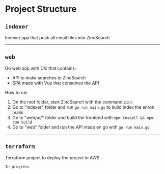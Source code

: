 # Project Structure

## `indexer`

Indexer app that push all email files into ZincSearch

---

## `web`

Go web app with Chi that contains:

- API to make searches to ZincSearch
- SPA made with Vue that consumes the API

How to run

1. On the root folder, start ZincSearch with the command `zinc`
1. Go to "indexer" folder and run `go run main.go` to build index the enron mails
1. Go to "web/ui/" folder and build the frontend with `npm install && npm run build`
1. Go to "web" folder and run the API made on go with `go run main.go`

---

## `terraform`

Terraform project to deploy the project in AWS

`In progress`
